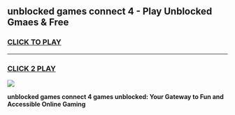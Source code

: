 
## unblocked games connect 4 - Play Unblocked Gmaes & Free
<h3>
<a href="https://premium.freeplayer.one?title=unblocked_games_connect_4&ref=19F">CLICK TO PLAY</a></h3>
<hr>

<h3>
<a href="https://premium.freeplayer.one?title=unblocked_games_connect_4&ref=19F">CLICK 2 PLAY</a>
  
</h3>

<a href="https://premium.freeplayer.one?title=unblocked_games_connect_4&ref=19F/"><img src="https://clearcache.store/games.png"></a>


**unblocked games connect 4 games unblocked: Your Gateway to Fun and Accessible Online Gaming**
